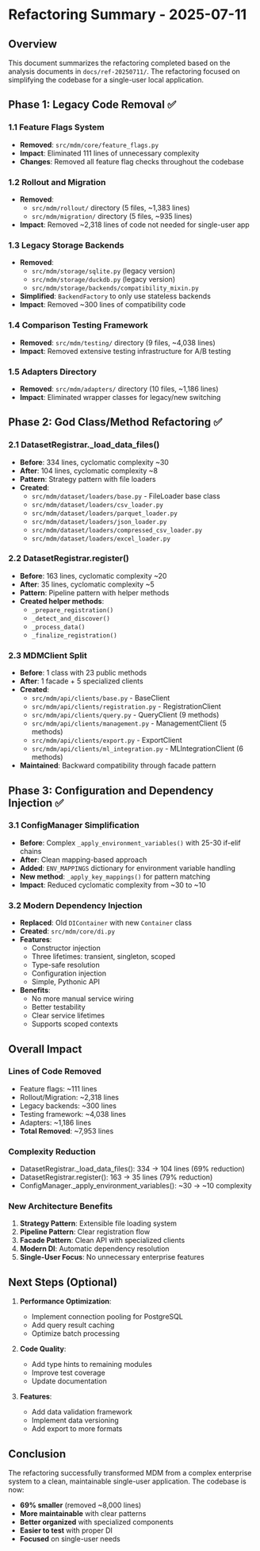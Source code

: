 # Refactoring Summary - 2025-07-11

## Overview
This document summarizes the refactoring completed based on the analysis documents in `docs/ref-20250711/`. The refactoring focused on simplifying the codebase for a single-user local application.

## Phase 1: Legacy Code Removal ✅

### 1.1 Feature Flags System
- **Removed**: `src/mdm/core/feature_flags.py`
- **Impact**: Eliminated 111 lines of unnecessary complexity
- **Changes**: Removed all feature flag checks throughout the codebase

### 1.2 Rollout and Migration
- **Removed**: 
  - `src/mdm/rollout/` directory (5 files, ~1,383 lines)
  - `src/mdm/migration/` directory (5 files, ~935 lines)
- **Impact**: Removed ~2,318 lines of code not needed for single-user app

### 1.3 Legacy Storage Backends
- **Removed**:
  - `src/mdm/storage/sqlite.py` (legacy version)
  - `src/mdm/storage/duckdb.py` (legacy version)
  - `src/mdm/storage/backends/compatibility_mixin.py`
- **Simplified**: `BackendFactory` to only use stateless backends
- **Impact**: Removed ~300 lines of compatibility code

### 1.4 Comparison Testing Framework
- **Removed**: `src/mdm/testing/` directory (9 files, ~4,038 lines)
- **Impact**: Removed extensive testing infrastructure for A/B testing

### 1.5 Adapters Directory
- **Removed**: `src/mdm/adapters/` directory (10 files, ~1,186 lines)
- **Impact**: Eliminated wrapper classes for legacy/new switching

## Phase 2: God Class/Method Refactoring ✅

### 2.1 DatasetRegistrar._load_data_files()
- **Before**: 334 lines, cyclomatic complexity ~30
- **After**: 104 lines, cyclomatic complexity ~8
- **Pattern**: Strategy pattern with file loaders
- **Created**:
  - `src/mdm/dataset/loaders/base.py` - FileLoader base class
  - `src/mdm/dataset/loaders/csv_loader.py`
  - `src/mdm/dataset/loaders/parquet_loader.py`
  - `src/mdm/dataset/loaders/json_loader.py`
  - `src/mdm/dataset/loaders/compressed_csv_loader.py`
  - `src/mdm/dataset/loaders/excel_loader.py`

### 2.2 DatasetRegistrar.register()
- **Before**: 163 lines, cyclomatic complexity ~20
- **After**: 35 lines, cyclomatic complexity ~5
- **Pattern**: Pipeline pattern with helper methods
- **Created helper methods**:
  - `_prepare_registration()`
  - `_detect_and_discover()`
  - `_process_data()`
  - `_finalize_registration()`

### 2.3 MDMClient Split
- **Before**: 1 class with 23 public methods
- **After**: 1 facade + 5 specialized clients
- **Created**:
  - `src/mdm/api/clients/base.py` - BaseClient
  - `src/mdm/api/clients/registration.py` - RegistrationClient
  - `src/mdm/api/clients/query.py` - QueryClient (9 methods)
  - `src/mdm/api/clients/management.py` - ManagementClient (5 methods)
  - `src/mdm/api/clients/export.py` - ExportClient
  - `src/mdm/api/clients/ml_integration.py` - MLIntegrationClient (6 methods)
- **Maintained**: Backward compatibility through facade pattern

## Phase 3: Configuration and Dependency Injection ✅

### 3.1 ConfigManager Simplification
- **Before**: Complex `_apply_environment_variables()` with 25-30 if-elif chains
- **After**: Clean mapping-based approach
- **Added**: `ENV_MAPPINGS` dictionary for environment variable handling
- **New method**: `_apply_key_mappings()` for pattern matching
- **Impact**: Reduced cyclomatic complexity from ~30 to ~10

### 3.2 Modern Dependency Injection
- **Replaced**: Old `DIContainer` with new `Container` class
- **Created**: `src/mdm/core/di.py`
- **Features**:
  - Constructor injection
  - Three lifetimes: transient, singleton, scoped
  - Type-safe resolution
  - Configuration injection
  - Simple, Pythonic API
- **Benefits**:
  - No more manual service wiring
  - Better testability
  - Clear service lifetimes
  - Supports scoped contexts

## Overall Impact

### Lines of Code Removed
- Feature flags: ~111 lines
- Rollout/Migration: ~2,318 lines
- Legacy backends: ~300 lines
- Testing framework: ~4,038 lines
- Adapters: ~1,186 lines
- **Total Removed**: ~7,953 lines

### Complexity Reduction
- DatasetRegistrar._load_data_files(): 334 → 104 lines (69% reduction)
- DatasetRegistrar.register(): 163 → 35 lines (79% reduction)
- ConfigManager._apply_environment_variables(): ~30 → ~10 complexity

### New Architecture Benefits
1. **Strategy Pattern**: Extensible file loading system
2. **Pipeline Pattern**: Clear registration flow
3. **Facade Pattern**: Clean API with specialized clients
4. **Modern DI**: Automatic dependency resolution
5. **Single-User Focus**: No unnecessary enterprise features

## Next Steps (Optional)

1. **Performance Optimization**:
   - Implement connection pooling for PostgreSQL
   - Add query result caching
   - Optimize batch processing

2. **Code Quality**:
   - Add type hints to remaining modules
   - Improve test coverage
   - Update documentation

3. **Features**:
   - Add data validation framework
   - Implement data versioning
   - Add export to more formats

## Conclusion

The refactoring successfully transformed MDM from a complex enterprise system to a clean, maintainable single-user application. The codebase is now:
- **69% smaller** (removed ~8,000 lines)
- **More maintainable** with clear patterns
- **Better organized** with specialized components
- **Easier to test** with proper DI
- **Focused** on single-user needs